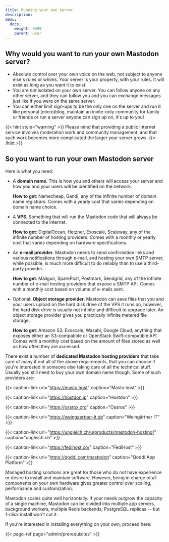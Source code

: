 ```yaml
---
title: Running your own server
description:
menu:
  docs:
    weight: 9999
    parent: user
---
```


## Why would you want to run your own Mastodon server?

- Absolute control over your own voice on the web, not subject to anyone else's rules or whims. Your server is your property, with your rules. It will exist as long as you want it to exist.
- You are *not* isolated on your own server. You can follow anyone on any other server, and they can follow you and you can exchange messages just like if you were on the same server.
- You can either limit sign-ups to be the only one on the server and run it like personal (micro)blog, maintain an invite-only community for family or friends or run a server anyone can sign up on, it's up to you!

{{< hint style="warning" >}}
Please mind that providing a public internet service involves moderation work and community management, and that such work becomes more complicated the larger your server grows.
{{< /hint >}}

## So you want to run your own Mastodon server

Here is what you need:

- A **domain name**. This is how you and others will access your server and how you and your users will be identified on the network.

  **How to get**: Namecheap, Gandi, any of the infinite number of domain name registrars. Comes with a yearly cost that varies depending on domain name choice.
- A **VPS**. Something that will run the Mastodon code that will always be connected to the internet.

  **How to get**: DigitalOcean, Hetzner, Exoscale, Scaleway, any of the infinite number of hosting providers. Comes with a monthly or yearly cost that varies depending on hardware specifications.
- An **e-mail provider**. Mastodon needs to send confirmation links and various notifications through e-mail, and hosting your own SMTP server, while possible, is much more difficult to do reliably than to use a third-party provider.

  **How to get**: Mailgun, SparkPost, Postmark, Sendgrid, any of the infinite number of e-mail hosting providers that expose a SMTP API. Comes with a monthly cost based on volume of e-mails sent.
- Optional: **Object storage provider**. Mastodon can save files that you and your users upload on the hard disk drive of the VPS it runs on, however, the hard disk drive is usually not infinite and difficult to upgrade later. An object storage provider gives you practically infinite metered file storage.

  **How to get**: Amazon S3, Exoscale, Wasabi, Google Cloud, anything that exposes either an S3-compatible or OpenStack Swift-compatible API. Comes with a monthly cost based on the amount of files stored as well as how often they are accessed.

There exist a number of **dedicated Mastodon hosting providers** that take care of many if not all of the above requirements, that you can choose if you're interested in someone else taking care of all the technical stuff. Usually you still need to buy your own domain name though. Some of such providers are:

{{< caption-link url="https://masto.host" caption="Masto.host" >}}

{{< caption-link url="https://hostdon.jp" caption="Hostdon" >}}

{{< caption-link url="https://ossrox.org" caption="Ossrox" >}}

{{< caption-link url="https://weingaertner-it.de" caption="Weingärtner IT" >}}

{{< caption-link url="https://ungleich.ch/u/products/mastodon-hosting/" caption="ungleich.ch" >}}

{{< caption-link url="https://fedihost.co/" caption="FediHost" >}}

{{< caption-link url="https://qoddi.com/mastodon" caption="Qoddi App Platform" >}}

Managed hosting solutions are great for those who do not have experience or desire to install and maintain software. However, being in charge of all components on your own hardware gives greater control over scaling, performance and customization.

Mastodon scales quite well horizontally. If your needs outgrow the capacity of a single machine, Mastodon can be divided into multiple app servers, background workers, multiple Redis backends, PostgreSQL replicas -- but 1-click install won't cut it.

If you're interested in installing everything on your own, proceed here:

{{< page-ref page="admin/prerequisites" >}}
